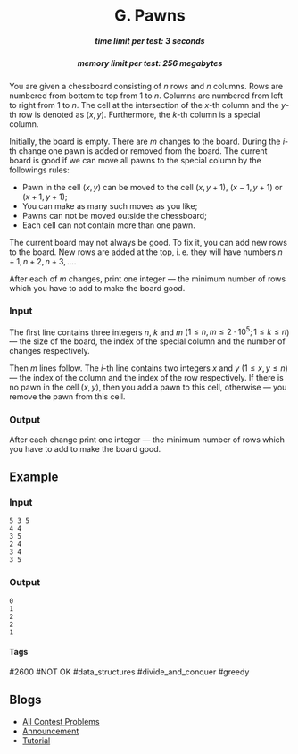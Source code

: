 <h1 style='text-align: center;'> G. Pawns</h1>

<h5 style='text-align: center;'>time limit per test: 3 seconds</h5>
<h5 style='text-align: center;'>memory limit per test: 256 megabytes</h5>

You are given a chessboard consisting of $n$ rows and $n$ columns. Rows are numbered from bottom to top from $1$ to $n$. Columns are numbered from left to right from $1$ to $n$. The cell at the intersection of the $x$-th column and the $y$-th row is denoted as $(x, y)$. Furthermore, the $k$-th column is a special column. 

Initially, the board is empty. There are $m$ changes to the board. During the $i$-th change one pawn is added or removed from the board. The current board is good if we can move all pawns to the special column by the followings rules:

* Pawn in the cell $(x, y)$ can be moved to the cell $(x, y + 1)$, $(x - 1, y + 1)$ or $(x + 1, y + 1)$;
* You can make as many such moves as you like;
* Pawns can not be moved outside the chessboard;
* Each cell can not contain more than one pawn.

The current board may not always be good. To fix it, you can add new rows to the board. New rows are added at the top, i. e. they will have numbers $n+1, n+2, n+3, \dots$.

After each of $m$ changes, print one integer — the minimum number of rows which you have to add to make the board good.

### Input

The first line contains three integers $n$, $k$ and $m$ ($1 \le n, m \le 2 \cdot 10^5; 1 \le k \le n$) — the size of the board, the index of the special column and the number of changes respectively.

Then $m$ lines follow. The $i$-th line contains two integers $x$ and $y$ ($1 \le x, y \le n$) — the index of the column and the index of the row respectively. If there is no pawn in the cell $(x, y)$, then you add a pawn to this cell, otherwise — you remove the pawn from this cell.

### Output

After each change print one integer — the minimum number of rows which you have to add to make the board good.

## Example

### Input


```text
5 3 5
4 4
3 5
2 4
3 4
3 5
```
### Output


```text
0
1
2
2
1
```


#### Tags 

#2600 #NOT OK #data_structures #divide_and_conquer #greedy 

## Blogs
- [All Contest Problems](../Educational_Codeforces_Round_90_(Rated_for_Div._2).md)
- [Announcement](../blogs/Announcement.md)
- [Tutorial](../blogs/Tutorial.md)
